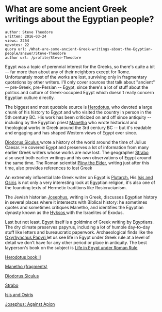 # What are some ancient Greek writings about the Egyptian people?

	author: Steve Theodore
	written: 2016-03-24
	views: 2254
	upvotes: 22
	quora url: /What-are-some-ancient-Greek-writings-about-the-Egyptian-people/answer/Steve-Theodore
	author url: /profile/Steve-Theodore


Egypt was a topic of perennial interest for the Greeks, so there's quite a bit -- far more than about any of their neighbors except for Rome. Unfortunately most of the works are lost, surviving only in fragmentary quotations by other writers. I'll only cover sources that talk about "ancient" -- pre-Greek, pre-Persian -- Egypt, since there's a lot of stuff about the politics and culture of Greek-occupied Egypt which doesn't really concern Egyptian culture directly.

The biggest and most quotable source is [Herodotus,](http://www.ancient.eu/herodotus/) who devoted a large chunk of his history to Egypt and who visited the country in person in the 5th century BC. His work has been criticized on and off since antiquity -- including by the Egyptian priest [Manetho](https://en.wikipedia.org/wiki/Manetho) who wrote historical and theological works in Greek around the 3rd century BC -- but it's readable and engaging and has shaped Western views of Egypt ever since. 

[Diodorus Siculus ](https://en.wikipedia.org/wiki/Diodorus_Siculus)wrote a history of the world around the time of Julius Caesar. He covered Egypt and preserves a lot of information from many earlier Greek writers whose works are now lost. The geographer [Strabo ](https://en.wikipedia.org/wiki/Strabo)also used both earlier writings and his own observations of Egypt around the same time. The Roman scientist [Pliny the Elder](http://www.livius.org/articles/person/pliny-the-elder/pliny-the-elder-natural-history/), writing just after this time, also provides references to lost Greek 

An extremely influential late Greek writer on Egypt is [Plutarch.](https://en.wikipedia.org/wiki/Plutarch) His [Isis and Osiris](http://penelope.uchicago.edu/Thayer/E/Roman/Texts/Plutarch/Moralia/Isis_and_Osiris*/A.html) is not only a very interesting look at Egyptian religion, it's also one of the founding texts of Hermetic traditions like Rosicrucianism. 

The Jewish historian [Josephus](https://en.wikipedia.org/wiki/Josephus), writing in Greek, discusses Egyptian history in several places where it intersects with Biblical history: he sometimes quotes and sometimes critiques Manetho, and identifies the Egyptian dynasty known as the [Hyksos ](https://en.wikipedia.org/wiki/Hyksos#Josephus)with the Israelites of Exodus. 

Last but not least, Egypt itself is a goldmine of Greek writing by Egyptians. The dry climate preserves papyrus, including a lot of humble day-to-day stuff like letters and bureaucratic paperwork. Archaeological finds like the [Oxyrhynchus Papyri ](https://en.wikipedia.org/wiki/Oxyrhynchus_Papyri)let us see life in Egypt under Greek rule at a level of detail we don't have for any other period or place in antiquity. The best layperson's book on the subject is [Life in Egypt under Roman Rule](http://amzn.to/1RCCQ07)

[Herodotus book II](http://classics.mit.edu/Herodotus/history.2.ii.html)

[Manetho (fragments)](http://penelope.uchicago.edu/Thayer/E/Roman/Texts/Manetho/History_of_Egypt/1*.html)

[Diodorus Siculus](http://penelope.uchicago.edu/Thayer/E/Roman/Texts/Diodorus_Siculus/1D*.html#96)

[Strabo](http://penelope.uchicago.edu/Thayer/E/Roman/Texts/Strabo/17A1*.html)

[Isis and Osiris](http://penelope.uchicago.edu/Thayer/E/Roman/Texts/Plutarch/Moralia/Isis_and_Osiris*/A.html)

[Josephus: Against Apion ](http://penelope.uchicago.edu/josephus/apion-1.html)



